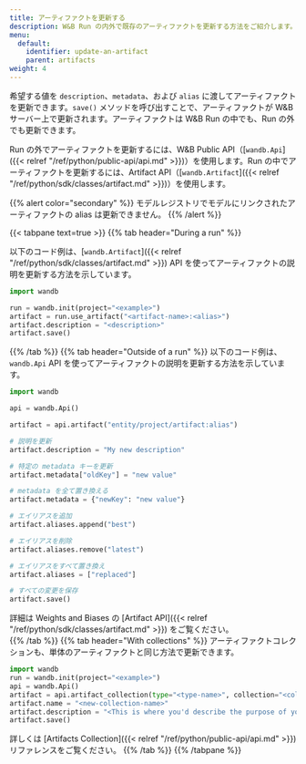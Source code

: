 ```yaml
---
title: アーティファクトを更新する
description: W&B Run の内外で既存のアーティファクトを更新する方法をご紹介します。
menu:
  default:
    identifier: update-an-artifact
    parent: artifacts
weight: 4
---
```


希望する値を `description`、`metadata`、および `alias` に渡してアーティファクトを更新できます。`save()` メソッドを呼び出すことで、アーティファクトが W&B サーバー上で更新されます。アーティファクトは W&B Run の中でも、Run の外でも更新できます。

Run の外でアーティファクトを更新するには、W&B Public API（[`wandb.Api`]({{< relref "/ref/python/public-api/api.md" >}})）を使用します。Run の中でアーティファクトを更新するには、Artifact API（[`wandb.Artifact`]({{< relref "/ref/python/sdk/classes/artifact.md" >}})）を使用します。

{{% alert color="secondary" %}}
モデルレジストリでモデルにリンクされたアーティファクトの alias は更新できません。
{{% /alert %}}

{{< tabpane text=true >}}
  {{% tab header="During a run" %}}

以下のコード例は、[`wandb.Artifact`]({{< relref "/ref/python/sdk/classes/artifact.md" >}}) API を使ってアーティファクトの説明を更新する方法を示しています。

```python
import wandb

run = wandb.init(project="<example>")
artifact = run.use_artifact("<artifact-name>:<alias>")
artifact.description = "<description>"
artifact.save()
```  
  {{% /tab %}}
  {{% tab header="Outside of a run" %}}
以下のコード例は、`wandb.Api` API を使ってアーティファクトの説明を更新する方法を示しています。

```python
import wandb

api = wandb.Api()

artifact = api.artifact("entity/project/artifact:alias")

# 説明を更新
artifact.description = "My new description"

# 特定の metadata キーを更新
artifact.metadata["oldKey"] = "new value"

# metadata を全て置き換える
artifact.metadata = {"newKey": "new value"}

# エイリアスを追加
artifact.aliases.append("best")

# エイリアスを削除
artifact.aliases.remove("latest")

# エイリアスをすべて置き換え
artifact.aliases = ["replaced"]

# すべての変更を保存
artifact.save()
```

詳細は Weights and Biases の [Artifact API]({{< relref "/ref/python/sdk/classes/artifact.md" >}}) をご覧ください。  
  {{% /tab %}}
  {{% tab header="With collections" %}}
アーティファクトコレクションも、単体のアーティファクトと同じ方法で更新できます。

```python
import wandb
run = wandb.init(project="<example>")
api = wandb.Api()
artifact = api.artifact_collection(type="<type-name>", collection="<collection-name>")
artifact.name = "<new-collection-name>"
artifact.description = "<This is where you'd describe the purpose of your collection.>"
artifact.save()
```
詳しくは [Artifacts Collection]({{< relref "/ref/python/public-api/api.md" >}}) リファレンスをご覧ください。
  {{% /tab %}}
{{% /tabpane %}}